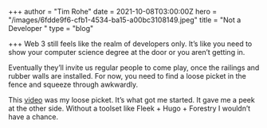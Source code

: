 +++
author = "Tim Rohe"
date = 2021-10-08T03:00:00Z
hero = "/images/6fdde9f6-cfb1-4534-ba15-a00bc3108149.jpeg"
title = "Not a Developer "
type = "blog"

+++
Web 3 still feels like the realm of developers only. It’s like you need to show your computer science degree at the door or you aren’t getting in.

Eventually they’ll invite us regular people to come play, once the railings and rubber walls are installed. For now, you need to find a loose picket in the fence and squeeze through awkwardly.

This [video](https://youtu.be/PYPb2fjNVn0) was my loose picket. It’s what got me started. It gave me a peek at the other side. Without a toolset like Fleek + Hugo + Forestry I wouldn’t have a chance.
